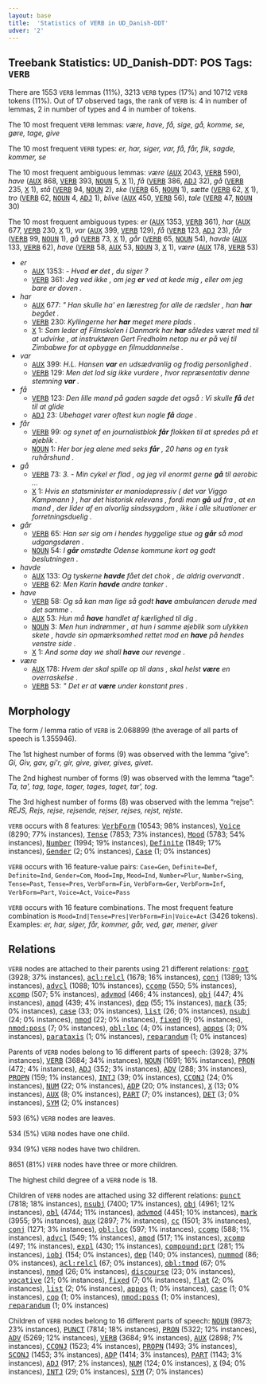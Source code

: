 ```yaml
---
layout: base
title:  'Statistics of VERB in UD_Danish-DDT'
udver: '2'
---
```


## Treebank Statistics: UD_Danish-DDT: POS Tags: `VERB`

There are 1553 `VERB` lemmas (11%), 3213 `VERB` types (17%) and 10712 `VERB` tokens (11%).
Out of 17 observed tags, the rank of `VERB` is: 4 in number of lemmas, 2 in number of types and 4 in number of tokens.

The 10 most frequent `VERB` lemmas: <em>være, have, få, sige, gå, komme, se, gøre, tage, give</em>

The 10 most frequent `VERB` types:  <em>er, har, siger, var, få, får, fik, sagde, kommer, se</em>

The 10 most frequent ambiguous lemmas: <em>være</em> (<tt><a href="da_ddt-pos-AUX.html">AUX</a></tt> 2043, <tt><a href="da_ddt-pos-VERB.html">VERB</a></tt> 590), <em>have</em> (<tt><a href="da_ddt-pos-AUX.html">AUX</a></tt> 868, <tt><a href="da_ddt-pos-VERB.html">VERB</a></tt> 393, <tt><a href="da_ddt-pos-NOUN.html">NOUN</a></tt> 5, <tt><a href="da_ddt-pos-X.html">X</a></tt> 1), <em>få</em> (<tt><a href="da_ddt-pos-VERB.html">VERB</a></tt> 386, <tt><a href="da_ddt-pos-ADJ.html">ADJ</a></tt> 32), <em>gå</em> (<tt><a href="da_ddt-pos-VERB.html">VERB</a></tt> 235, <tt><a href="da_ddt-pos-X.html">X</a></tt> 1), <em>stå</em> (<tt><a href="da_ddt-pos-VERB.html">VERB</a></tt> 94, <tt><a href="da_ddt-pos-NOUN.html">NOUN</a></tt> 2), <em>ske</em> (<tt><a href="da_ddt-pos-VERB.html">VERB</a></tt> 65, <tt><a href="da_ddt-pos-NOUN.html">NOUN</a></tt> 1), <em>sætte</em> (<tt><a href="da_ddt-pos-VERB.html">VERB</a></tt> 62, <tt><a href="da_ddt-pos-X.html">X</a></tt> 1), <em>tro</em> (<tt><a href="da_ddt-pos-VERB.html">VERB</a></tt> 62, <tt><a href="da_ddt-pos-NOUN.html">NOUN</a></tt> 4, <tt><a href="da_ddt-pos-ADJ.html">ADJ</a></tt> 1), <em>blive</em> (<tt><a href="da_ddt-pos-AUX.html">AUX</a></tt> 450, <tt><a href="da_ddt-pos-VERB.html">VERB</a></tt> 56), <em>tale</em> (<tt><a href="da_ddt-pos-VERB.html">VERB</a></tt> 47, <tt><a href="da_ddt-pos-NOUN.html">NOUN</a></tt> 30)

The 10 most frequent ambiguous types:  <em>er</em> (<tt><a href="da_ddt-pos-AUX.html">AUX</a></tt> 1353, <tt><a href="da_ddt-pos-VERB.html">VERB</a></tt> 361), <em>har</em> (<tt><a href="da_ddt-pos-AUX.html">AUX</a></tt> 677, <tt><a href="da_ddt-pos-VERB.html">VERB</a></tt> 230, <tt><a href="da_ddt-pos-X.html">X</a></tt> 1), <em>var</em> (<tt><a href="da_ddt-pos-AUX.html">AUX</a></tt> 399, <tt><a href="da_ddt-pos-VERB.html">VERB</a></tt> 129), <em>få</em> (<tt><a href="da_ddt-pos-VERB.html">VERB</a></tt> 123, <tt><a href="da_ddt-pos-ADJ.html">ADJ</a></tt> 23), <em>får</em> (<tt><a href="da_ddt-pos-VERB.html">VERB</a></tt> 99, <tt><a href="da_ddt-pos-NOUN.html">NOUN</a></tt> 1), <em>gå</em> (<tt><a href="da_ddt-pos-VERB.html">VERB</a></tt> 73, <tt><a href="da_ddt-pos-X.html">X</a></tt> 1), <em>går</em> (<tt><a href="da_ddt-pos-VERB.html">VERB</a></tt> 65, <tt><a href="da_ddt-pos-NOUN.html">NOUN</a></tt> 54), <em>havde</em> (<tt><a href="da_ddt-pos-AUX.html">AUX</a></tt> 133, <tt><a href="da_ddt-pos-VERB.html">VERB</a></tt> 62), <em>have</em> (<tt><a href="da_ddt-pos-VERB.html">VERB</a></tt> 58, <tt><a href="da_ddt-pos-AUX.html">AUX</a></tt> 53, <tt><a href="da_ddt-pos-NOUN.html">NOUN</a></tt> 3, <tt><a href="da_ddt-pos-X.html">X</a></tt> 1), <em>være</em> (<tt><a href="da_ddt-pos-AUX.html">AUX</a></tt> 178, <tt><a href="da_ddt-pos-VERB.html">VERB</a></tt> 53)


* <em>er</em>
  * <tt><a href="da_ddt-pos-AUX.html">AUX</a></tt> 1353: <em>- Hvad <b>er</b> det , du siger ?</em>
  * <tt><a href="da_ddt-pos-VERB.html">VERB</a></tt> 361: <em>Jeg ved ikke , om jeg <b>er</b> ved at kede mig , eller om jeg bare er doven .</em>
* <em>har</em>
  * <tt><a href="da_ddt-pos-AUX.html">AUX</a></tt> 677: <em>" Han skulle ha' en lærestreg for alle de rædsler , han <b>har</b> begået .</em>
  * <tt><a href="da_ddt-pos-VERB.html">VERB</a></tt> 230: <em>Kyllingerne her <b>har</b> meget mere plads .</em>
  * <tt><a href="da_ddt-pos-X.html">X</a></tt> 1: <em>Som leder af Filmskolen i Danmark har <b>har</b> således været med til at udvirke , at instruktøren Gert Fredholm netop nu er på vej til Zimbabwe for at opbygge en filmuddannelse .</em>
* <em>var</em>
  * <tt><a href="da_ddt-pos-AUX.html">AUX</a></tt> 399: <em>H.L. Hansen <b>var</b> en udsædvanlig og frodig personlighed .</em>
  * <tt><a href="da_ddt-pos-VERB.html">VERB</a></tt> 129: <em>Men det lod sig ikke vurdere , hvor repræsentativ denne stemning <b>var</b> .</em>
* <em>få</em>
  * <tt><a href="da_ddt-pos-VERB.html">VERB</a></tt> 123: <em>Den lille mand på gaden sagde det også : Vi skulle <b>få</b> det til at glide</em>
  * <tt><a href="da_ddt-pos-ADJ.html">ADJ</a></tt> 23: <em>Ubehaget varer oftest kun nogle <b>få</b> dage .</em>
* <em>får</em>
  * <tt><a href="da_ddt-pos-VERB.html">VERB</a></tt> 99: <em>og synet af en journalistblok <b>får</b> flokken til at spredes på et øjeblik .</em>
  * <tt><a href="da_ddt-pos-NOUN.html">NOUN</a></tt> 1: <em>Her bor jeg alene med seks <b>får</b> , 20 høns og en tysk ruhårshund .</em>
* <em>gå</em>
  * <tt><a href="da_ddt-pos-VERB.html">VERB</a></tt> 73: <em>3. - Min cykel er flad , og jeg vil enormt gerne <b>gå</b> til aerobic ...</em>
  * <tt><a href="da_ddt-pos-X.html">X</a></tt> 1: <em>Hvis en statsminister er maniodepressiv ( det var Viggo Kampmann ) , har det historisk relevans , fordi man <b>gå</b> ud fra , at en mand , der lider af en alvorlig sindssygdom , ikke i alle situationer er forretningsduelig .</em>
* <em>går</em>
  * <tt><a href="da_ddt-pos-VERB.html">VERB</a></tt> 65: <em>Han ser sig om i hendes hyggelige stue og <b>går</b> så mod udgangsdøren .</em>
  * <tt><a href="da_ddt-pos-NOUN.html">NOUN</a></tt> 54: <em>I <b>går</b> omstødte Odense kommune kort og godt beslutningen .</em>
* <em>havde</em>
  * <tt><a href="da_ddt-pos-AUX.html">AUX</a></tt> 133: <em>Og tyskerne <b>havde</b> fået det chok , de aldrig overvandt .</em>
  * <tt><a href="da_ddt-pos-VERB.html">VERB</a></tt> 62: <em>Men Karin <b>havde</b> andre tanker .</em>
* <em>have</em>
  * <tt><a href="da_ddt-pos-VERB.html">VERB</a></tt> 58: <em>Og så kan man lige så godt <b>have</b> ambulancen derude med det samme .</em>
  * <tt><a href="da_ddt-pos-AUX.html">AUX</a></tt> 53: <em>Hun må <b>have</b> handlet af kærlighed til dig .</em>
  * <tt><a href="da_ddt-pos-NOUN.html">NOUN</a></tt> 3: <em>Men hun indrømmer , at hun i samme øjeblik som ulykken skete , havde sin opmærksomhed rettet mod en <b>have</b> på hendes venstre side .</em>
  * <tt><a href="da_ddt-pos-X.html">X</a></tt> 1: <em>And some day we shall <b>have</b> our revenge .</em>
* <em>være</em>
  * <tt><a href="da_ddt-pos-AUX.html">AUX</a></tt> 178: <em>Hvem der skal spille op til dans , skal helst <b>være</b> en overraskelse .</em>
  * <tt><a href="da_ddt-pos-VERB.html">VERB</a></tt> 53: <em>" Det er at <b>være</b> under konstant pres .</em>

## Morphology

The form / lemma ratio of `VERB` is 2.068899 (the average of all parts of speech is 1.355946).

The 1st highest number of forms (9) was observed with the lemma “give”: <em>Gi, Giv, gav, gi'r, gir, give, giver, gives, givet</em>.

The 2nd highest number of forms (9) was observed with the lemma “tage”: <em>Ta, ta', tag, tage, tager, tages, taget, tar', tog</em>.

The 3rd highest number of forms (8) was observed with the lemma “rejse”: <em>REJS, Rejs, rejse, rejsende, rejser, rejses, rejst, rejste</em>.

`VERB` occurs with 8 features: <tt><a href="da_ddt-feat-VerbForm.html">VerbForm</a></tt> (10543; 98% instances), <tt><a href="da_ddt-feat-Voice.html">Voice</a></tt> (8290; 77% instances), <tt><a href="da_ddt-feat-Tense.html">Tense</a></tt> (7853; 73% instances), <tt><a href="da_ddt-feat-Mood.html">Mood</a></tt> (5783; 54% instances), <tt><a href="da_ddt-feat-Number.html">Number</a></tt> (1994; 19% instances), <tt><a href="da_ddt-feat-Definite.html">Definite</a></tt> (1849; 17% instances), <tt><a href="da_ddt-feat-Gender.html">Gender</a></tt> (2; 0% instances), <tt><a href="da_ddt-feat-Case.html">Case</a></tt> (1; 0% instances)

`VERB` occurs with 16 feature-value pairs: `Case=Gen`, `Definite=Def`, `Definite=Ind`, `Gender=Com`, `Mood=Imp`, `Mood=Ind`, `Number=Plur`, `Number=Sing`, `Tense=Past`, `Tense=Pres`, `VerbForm=Fin`, `VerbForm=Ger`, `VerbForm=Inf`, `VerbForm=Part`, `Voice=Act`, `Voice=Pass`

`VERB` occurs with 16 feature combinations.
The most frequent feature combination is `Mood=Ind|Tense=Pres|VerbForm=Fin|Voice=Act` (3426 tokens).
Examples: <em>er, har, siger, får, kommer, går, ved, gør, mener, giver</em>


## Relations

`VERB` nodes are attached to their parents using 21 different relations: <tt><a href="da_ddt-dep-root.html">root</a></tt> (3928; 37% instances), <tt><a href="da_ddt-dep-acl-relcl.html">acl:relcl</a></tt> (1678; 16% instances), <tt><a href="da_ddt-dep-conj.html">conj</a></tt> (1389; 13% instances), <tt><a href="da_ddt-dep-advcl.html">advcl</a></tt> (1088; 10% instances), <tt><a href="da_ddt-dep-ccomp.html">ccomp</a></tt> (550; 5% instances), <tt><a href="da_ddt-dep-xcomp.html">xcomp</a></tt> (507; 5% instances), <tt><a href="da_ddt-dep-advmod.html">advmod</a></tt> (466; 4% instances), <tt><a href="da_ddt-dep-obj.html">obj</a></tt> (447; 4% instances), <tt><a href="da_ddt-dep-amod.html">amod</a></tt> (439; 4% instances), <tt><a href="da_ddt-dep-dep.html">dep</a></tt> (55; 1% instances), <tt><a href="da_ddt-dep-mark.html">mark</a></tt> (35; 0% instances), <tt><a href="da_ddt-dep-case.html">case</a></tt> (33; 0% instances), <tt><a href="da_ddt-dep-list.html">list</a></tt> (26; 0% instances), <tt><a href="da_ddt-dep-nsubj.html">nsubj</a></tt> (24; 0% instances), <tt><a href="da_ddt-dep-nmod.html">nmod</a></tt> (22; 0% instances), <tt><a href="da_ddt-dep-fixed.html">fixed</a></tt> (9; 0% instances), <tt><a href="da_ddt-dep-nmod-poss.html">nmod:poss</a></tt> (7; 0% instances), <tt><a href="da_ddt-dep-obl-loc.html">obl:loc</a></tt> (4; 0% instances), <tt><a href="da_ddt-dep-appos.html">appos</a></tt> (3; 0% instances), <tt><a href="da_ddt-dep-parataxis.html">parataxis</a></tt> (1; 0% instances), <tt><a href="da_ddt-dep-reparandum.html">reparandum</a></tt> (1; 0% instances)

Parents of `VERB` nodes belong to 16 different parts of speech:  (3928; 37% instances), <tt><a href="da_ddt-pos-VERB.html">VERB</a></tt> (3684; 34% instances), <tt><a href="da_ddt-pos-NOUN.html">NOUN</a></tt> (1691; 16% instances), <tt><a href="da_ddt-pos-PRON.html">PRON</a></tt> (472; 4% instances), <tt><a href="da_ddt-pos-ADJ.html">ADJ</a></tt> (352; 3% instances), <tt><a href="da_ddt-pos-ADV.html">ADV</a></tt> (288; 3% instances), <tt><a href="da_ddt-pos-PROPN.html">PROPN</a></tt> (159; 1% instances), <tt><a href="da_ddt-pos-INTJ.html">INTJ</a></tt> (39; 0% instances), <tt><a href="da_ddt-pos-CCONJ.html">CCONJ</a></tt> (24; 0% instances), <tt><a href="da_ddt-pos-NUM.html">NUM</a></tt> (22; 0% instances), <tt><a href="da_ddt-pos-ADP.html">ADP</a></tt> (20; 0% instances), <tt><a href="da_ddt-pos-X.html">X</a></tt> (13; 0% instances), <tt><a href="da_ddt-pos-AUX.html">AUX</a></tt> (8; 0% instances), <tt><a href="da_ddt-pos-PART.html">PART</a></tt> (7; 0% instances), <tt><a href="da_ddt-pos-DET.html">DET</a></tt> (3; 0% instances), <tt><a href="da_ddt-pos-SYM.html">SYM</a></tt> (2; 0% instances)

593 (6%) `VERB` nodes are leaves.

534 (5%) `VERB` nodes have one child.

934 (9%) `VERB` nodes have two children.

8651 (81%) `VERB` nodes have three or more children.

The highest child degree of a `VERB` node is 18.

Children of `VERB` nodes are attached using 32 different relations: <tt><a href="da_ddt-dep-punct.html">punct</a></tt> (7818; 18% instances), <tt><a href="da_ddt-dep-nsubj.html">nsubj</a></tt> (7400; 17% instances), <tt><a href="da_ddt-dep-obj.html">obj</a></tt> (4961; 12% instances), <tt><a href="da_ddt-dep-obl.html">obl</a></tt> (4744; 11% instances), <tt><a href="da_ddt-dep-advmod.html">advmod</a></tt> (4451; 10% instances), <tt><a href="da_ddt-dep-mark.html">mark</a></tt> (3955; 9% instances), <tt><a href="da_ddt-dep-aux.html">aux</a></tt> (2897; 7% instances), <tt><a href="da_ddt-dep-cc.html">cc</a></tt> (1501; 3% instances), <tt><a href="da_ddt-dep-conj.html">conj</a></tt> (1271; 3% instances), <tt><a href="da_ddt-dep-obl-loc.html">obl:loc</a></tt> (597; 1% instances), <tt><a href="da_ddt-dep-ccomp.html">ccomp</a></tt> (588; 1% instances), <tt><a href="da_ddt-dep-advcl.html">advcl</a></tt> (549; 1% instances), <tt><a href="da_ddt-dep-amod.html">amod</a></tt> (517; 1% instances), <tt><a href="da_ddt-dep-xcomp.html">xcomp</a></tt> (497; 1% instances), <tt><a href="da_ddt-dep-expl.html">expl</a></tt> (430; 1% instances), <tt><a href="da_ddt-dep-compound-prt.html">compound:prt</a></tt> (281; 1% instances), <tt><a href="da_ddt-dep-iobj.html">iobj</a></tt> (154; 0% instances), <tt><a href="da_ddt-dep-dep.html">dep</a></tt> (140; 0% instances), <tt><a href="da_ddt-dep-nummod.html">nummod</a></tt> (86; 0% instances), <tt><a href="da_ddt-dep-acl-relcl.html">acl:relcl</a></tt> (67; 0% instances), <tt><a href="da_ddt-dep-obl-tmod.html">obl:tmod</a></tt> (67; 0% instances), <tt><a href="da_ddt-dep-nmod.html">nmod</a></tt> (26; 0% instances), <tt><a href="da_ddt-dep-discourse.html">discourse</a></tt> (23; 0% instances), <tt><a href="da_ddt-dep-vocative.html">vocative</a></tt> (21; 0% instances), <tt><a href="da_ddt-dep-fixed.html">fixed</a></tt> (7; 0% instances), <tt><a href="da_ddt-dep-flat.html">flat</a></tt> (2; 0% instances), <tt><a href="da_ddt-dep-list.html">list</a></tt> (2; 0% instances), <tt><a href="da_ddt-dep-appos.html">appos</a></tt> (1; 0% instances), <tt><a href="da_ddt-dep-case.html">case</a></tt> (1; 0% instances), <tt><a href="da_ddt-dep-cop.html">cop</a></tt> (1; 0% instances), <tt><a href="da_ddt-dep-nmod-poss.html">nmod:poss</a></tt> (1; 0% instances), <tt><a href="da_ddt-dep-reparandum.html">reparandum</a></tt> (1; 0% instances)

Children of `VERB` nodes belong to 16 different parts of speech: <tt><a href="da_ddt-pos-NOUN.html">NOUN</a></tt> (9873; 23% instances), <tt><a href="da_ddt-pos-PUNCT.html">PUNCT</a></tt> (7814; 18% instances), <tt><a href="da_ddt-pos-PRON.html">PRON</a></tt> (5322; 12% instances), <tt><a href="da_ddt-pos-ADV.html">ADV</a></tt> (5269; 12% instances), <tt><a href="da_ddt-pos-VERB.html">VERB</a></tt> (3684; 9% instances), <tt><a href="da_ddt-pos-AUX.html">AUX</a></tt> (2898; 7% instances), <tt><a href="da_ddt-pos-CCONJ.html">CCONJ</a></tt> (1523; 4% instances), <tt><a href="da_ddt-pos-PROPN.html">PROPN</a></tt> (1493; 3% instances), <tt><a href="da_ddt-pos-SCONJ.html">SCONJ</a></tt> (1453; 3% instances), <tt><a href="da_ddt-pos-ADP.html">ADP</a></tt> (1414; 3% instances), <tt><a href="da_ddt-pos-PART.html">PART</a></tt> (1143; 3% instances), <tt><a href="da_ddt-pos-ADJ.html">ADJ</a></tt> (917; 2% instances), <tt><a href="da_ddt-pos-NUM.html">NUM</a></tt> (124; 0% instances), <tt><a href="da_ddt-pos-X.html">X</a></tt> (94; 0% instances), <tt><a href="da_ddt-pos-INTJ.html">INTJ</a></tt> (29; 0% instances), <tt><a href="da_ddt-pos-SYM.html">SYM</a></tt> (7; 0% instances)

